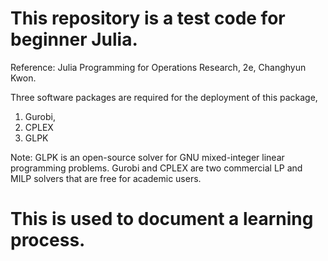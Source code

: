 # This repository is a test code for beginner Julia.
Reference: Julia Programming for Operations Research, 2e, Changhyun Kwon.

Three software packages are required for the deployment of this package,
1) Gurobi,
2) CPLEX
3) GLPK

Note: GLPK is an open-source solver for GNU mixed-integer linear programming problems.
      Gurobi and CPLEX are two commercial LP and MILP solvers that are free for academic users.
# This is used to document a learning process.
